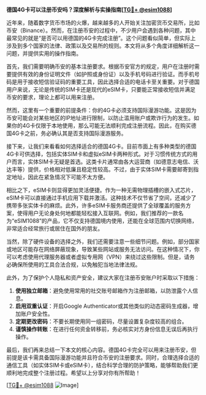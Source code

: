 **德国4G卡可以注册币安吗？深度解析与实操指南[[TG💪+ @esim1088](https://t.me/s/esim1088)]**

近年来，随着数字货币市场的火爆，越来越多的人开始关注加密货币交易所，比如币安（Binance）。然而，在注册币安的过程中，不少用户会遇到各种问题，其中最常见的就是“是否可以用德国的4G卡完成注册”。这个问题看似简单，但实际上涉及到多个国家的法律、政策以及交易所的规则。本文将从多个角度详细解析这一问题，并提供实用的操作指南。

首先，我们需要明确币安的基本注册要求。根据币安官方的规定，用户在注册时需要提供有效的身份证明文件（如护照或身份证）以及手机号码进行验证。而手机号码是用于接收短信验证码的重要工具，因此选择合适的电话卡至关重要。对于德国用户来说，无论是传统的SIM卡还是现代的eSIM卡，只要能正常接收短信并满足币安的要求，理论上都可以用来注册。

然而，这里有一个重要的前提条件：你的4G卡必须支持国际漫游功能。这是因为币安可能会对某些地区的IP地址进行限制，以防止滥用账户或欺诈行为的发生。如果你的4G卡仅限于本地使用，那么可能无法顺利完成注册流程。因此，在购买德国4G卡之前，务必确认其是否支持国际漫游服务。

接下来，让我们来看看如何选择适合的德国4G卡。目前市面上有多种类型的德国4G卡可供选择，包括实体SIM卡和虚拟eSIM卡两种形式。对于习惯传统方式的用户而言，实体SIM卡无疑是首选。这类卡片通常由各大运营商（如德意志电信、沃达丰等）提供，价格相对低廉且稳定性较高。不过，由于实体SIM卡需要邮寄到指定地址，因此在紧急情况下可能不太方便。

相比之下，eSIM卡则显得更加灵活便捷。作为一种无需物理插槽的嵌入式芯片，eSIM卡可以直接通过手机应用下载并激活。这种技术不仅节省了空间，还减少了携带多张实体卡的麻烦。此外，许多eSIM卡服务商还提供了全球覆盖的服务方案，使得用户无论身处何地都能轻松接入互联网。例如，我们推荐的一款名为“eSIM1088”的产品，它不仅支持德国境内使用，还能在全球范围内切换网络，非常适合经常旅行或居住在国外的朋友。

当然，除了硬件设备的选择之外，我们还需要注意一些细节问题。例如，部分国家或地区可能存在网络屏蔽现象，导致某些网站或服务无法访问。在这种情况下，你可以考虑使用代理服务器或者虚拟专用网（VPN）来绕过这些限制。但是，请务必确保所使用的工具合法合规，以免触犯当地法律法规。

此外，为了保护个人隐私和资产安全，建议大家在注册币安账户时采取以下措施：

1. **使用独立邮箱**：避免使用常用的社交账号邮箱作为注册邮箱，以防泄露个人信息。
2. **启用双重认证**：开启Google Authenticator或其他类似的动态密码生成器，增加账户安全性。
3. **定期更改密码**：不要长期使用同一组密码，尽量设置复杂度较高的组合。
4. **谨慎操作转账**：在进行任何资金转移前，务必核实对方身份信息无误后再执行操作。

最后，我们再来总结一下本文的核心内容。德国4G卡完全可以用来注册币安，但前提是该卡需具备国际漫游功能并且符合币安的注册要求。同时，合理选择合适的通信工具（如实体SIM卡或eSIM卡），结合科学合理的防护策略，能够帮助我们更顺利地完成整个注册过程。希望以上分享对你有所帮助！

[[TG💪+ @esim1088](https://t.me/s/esim1088) ![Image](https://i.postimg.cc/4NQfJmqS/Snipaste-2025-05-13-00-14-12.png)]